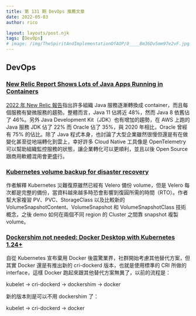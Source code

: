 ```yaml
---
title: 第 131 期 DevOps 推薦文章
date: 2022-05-03
author: rico

layout: layouts/post.njk
tags: [DevOps]
# image: /img/TheSpiritAndImplementationOfAOP/0____Bm36Dv5mm97e2vF.jpg
---
```


## DevOps

<!-- summary -->
### [New Relic Report Shows Lots of Java Apps Running in Containers](https://containerjournal.com/features/new-relic-report-shows-lots-of-java-apps-running-in-containers/)

[2022 年 New Relic 報告](https://newrelic.com/resources/report/2022-state-of-java-ecosystem)指出許多組織 Java 服務逐漸轉換成 container，而且每個服務有變微服務的趨勢。整體而言，Java 11 佔將近 48%，然而 Java 8 依舊佔了 46%。另外 Java Development Kit（JDK）也有增加的趨勢，在 AWS 上跑的 Java 服務 JDK 佔了 22% 而 Oracle 佔了 35%，與 2020 年相比，Oracle 曾經有 75% 的佔比。<!-- summary -->除了 Java 程式本身，也討論了大型企業雖然很慢但還是有在做變化甚至從地端轉化到雲上，幸好許多 Cloud Native 工具像是 OpenTelemetry 可以幫助組織監控服務的狀態，讓企業轉化可以更順利，並且以後 Open Source 跟商用軟體混用會更盛行。

### [Kubernetes volume backup for disaster recovery](https://medium.com/@amitabhprasad/kubernetes-volume-backup-for-disaster-recovery-56a5facee7fe)

作者解釋 Kubernetes 災難復原雖然已經有 Velero 備份 volume，但是 Velero 每次都是完整的備份，當資料越來越多時恐會影響到復圓所需的時間（RTO）。作者幫大家複習 PV、PVC、StorageClass 以及比較新的 VolumeSnapshotContent、VolumeSnapshot 和 VolumeSnapshotClass 技術概念，之後 demo 如何在兩個不同 region 的 Cluster 之間靠 snapshot 複製 volume。

### [Dockershim not needed: Docker Desktop with Kubernetes 1.24+](https://www.docker.com/blog/dockershim-not-needed-docker-desktop-with-kubernetes-1-24)

自從 Kubernetes 宣布棄用 Docker 後震驚業界，社群開始考慮其他替代方案，但其實 Docker 還是有推出新的 cri-dockerd 版本，也就是使用標準的 CRI 所做的 interface，這樣 Docker 跑起來跟其他替代方案無異了，以前的流程是：

kubelet -> cri-dockerd -> dockershim -> docker

新的版本則是可以不用 dockershim 了：

kubelet -> cri-dockerd -> docker
